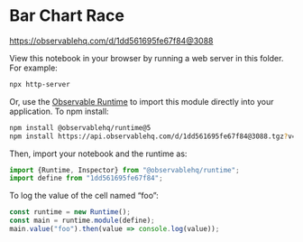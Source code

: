 # Bar Chart Race

https://observablehq.com/d/1dd561695fe67f84@3088

View this notebook in your browser by running a web server in this folder. For
example:

~~~sh
npx http-server
~~~

Or, use the [Observable Runtime](https://github.com/observablehq/runtime) to
import this module directly into your application. To npm install:

~~~sh
npm install @observablehq/runtime@5
npm install https://api.observablehq.com/d/1dd561695fe67f84@3088.tgz?v=3
~~~

Then, import your notebook and the runtime as:

~~~js
import {Runtime, Inspector} from "@observablehq/runtime";
import define from "1dd561695fe67f84";
~~~

To log the value of the cell named “foo”:

~~~js
const runtime = new Runtime();
const main = runtime.module(define);
main.value("foo").then(value => console.log(value));
~~~
